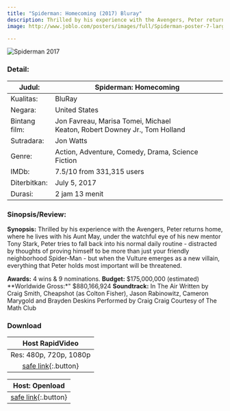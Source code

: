 ```yaml
---
title: "Spiderman: Homecoming (2017) Bluray"
description: Thrilled by his experience with the Avengers, Peter returns home, where he lives with his Aunt May, under the watchful eye of his new mentor Tony Stark, Peter tries to fall back into his normal daily routine - distracted by thoughts of proving himself to be more than just your friendly neighborhood Spider-Man - but when the Vulture emerges as a new villain, everything that Peter holds most important will be threatened.
image: http://www.joblo.com/posters/images/full/Spiderman-poster-7-large.jpg

---
```


![Spiderman 2017](https://i0.wp.com/www.impawards.com/2017/posters/spiderman_homecoming_ver7.jpg)

### Detail:

| Judul: | Spiderman: Homecoming |
|---|---|
| Kualitas: | BluRay |
| Negara: | United States |
| Bintang film: | Jon Favreau, Marisa Tomei, Michael Keaton, Robert Downey Jr., Tom Holland |
| Sutradara: | Jon Watts |
| Genre: | Action, Adventure, Comedy, Drama, Science Fiction |
| IMDb: | 7.5/10 from 331,315 users |
| Diterbitkan: | July 5, 2017 |
| Durasi: | 2 jam 13 menit |

### Sinopsis/Review:

**Synopsis:**
Thrilled by his experience with the Avengers, Peter returns home, where he lives with his Aunt May, under the watchful eye of his new mentor Tony Stark, Peter tries to fall back into his normal daily routine - distracted by thoughts of proving himself to be more than just your friendly neighborhood Spider-Man - but when the Vulture emerges as a new villain, everything that Peter holds most important will be threatened.

**Awards:** 4 wins & 9 nominations.
**Budget:** $175,000,000 (estimated)
**Worldwide Gross:*" $880,166,924
**Soundtrack:** In The Air Written by Craig Smith, Cheapshot (as Colton Fisher), Jason Rabinowitz, Cameron Marygold and Brayden Deskins Performed by Craig Craig Courtesy of The Math Club

### Download

| Host RapidVideo |
|:---:|
| Res: 480p, 720p, 1080p |
| [safe link](https://safelink.knoacc.org/#yXjqQ){:.button} |

| Host: Openload |
|:---:|
| [safe link](https://safelink.knoacc.org/#8aiEd){:.button} |
